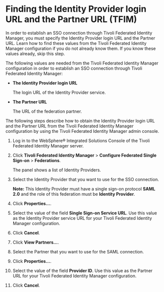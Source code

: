 # Finding the Identity Provider login URL and the Partner URL (TFIM)

In order to establish an SSO connection through Tivoli Federated Identity Manager, you must specify the Identity Provider login URL and the Partner URL. Learn how to find these values from the Tivoli Federated Identity Manager configuration if you do not already know them. If you know these values already, skip this step.

The following values are needed from the Tivoli Federated Identity Manager configuration in order to establish an SSO connection through Tivoli Federated Identity Manager:

-   **The Identity Provider login URL**

    The login URL of the Identity Provider service.

-   **The Partner URL**

    The URL of the federation partner.


The following steps describe how to obtain the Identity Provider login URL and the Partner URL from the Tivoli Federated Identity Manager configuration by using the Tivoli Federated Identity Manager admin console.

1.  Log in to the WebSphere® Integrated Solutions Console of the Tivoli Federated Identity Manager server.

2.  Click **Tivoli Federated Identity Manager** \> **Configure Federated Single Sign-on** \> **Federations**.

    The panel shows a list of Identity Providers.

3.  Select the Identity Provider that you want to use for the SSO connection.

    **Note:** This Identity Provider must have a single sign-on protocol **SAML 2.0** and the role of this federation must be **Identity Provider**.

4.  Click **Properties...**.

5.  Select the value of the field **Single Sign-on Service URL**. Use this value as the Identity Provider service URL for your Tivoli Federated Identity Manager configuration.

6.  Click **Cancel**.

7.  Click **View Partners...**.

8.  Select the Partner that you want to use for the SAML connection.

9.  Click **Properties...**.

10. Select the value of the field **Provider ID**. Use this value as the Partner URL for your Tivoli Federated Identity Manager configuration.

11. Click **Cancel**.



